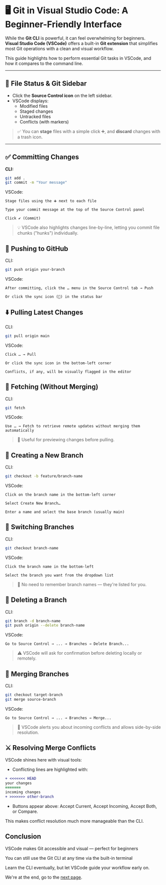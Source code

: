 # 🖥️ Git in Visual Studio Code: A Beginner-Friendly Interface

While the **Git CLI** is powerful, it can feel overwhelming for beginners.  
**Visual Studio Code (VSCode)** offers a built-in **Git extension** that simplifies most Git operations with a clean and visual workflow.

This guide highlights how to perform essential Git tasks in VSCode, and how it compares to the command line.

---

## 📄 File Status & Git Sidebar

- Click the **Source Control icon** on the left sidebar.
- VSCode displays:
  - Modified files
  - Staged changes
  - Untracked files
  - Conflicts (with markers)

> ✅ You can **stage** files with a simple click ➕, and **discard** changes with a trash icon.

---

## ✅ Committing Changes

**CLI:**
```bash
git add .
git commit -m "Your message"
```


VSCode:

    Stage files using the ➕ next to each file

    Type your commit message at the top of the Source Control panel

    Click ✔️ (Commit)

> 💡 VSCode also highlights changes line-by-line, letting you commit file chunks ("hunks") individually.

## 🚀 Pushing to GitHub

CLI:

```bash
git push origin your-branch
```

VSCode:

    After committing, click the … menu in the Source Control tab → Push

    Or click the sync icon (🔄) in the status bar

## ⬇️ Pulling Latest Changes

CLI:

```bash
git pull origin main
```

VSCode: 

    Click … → Pull

    Or click the sync icon in the bottom-left corner

    Conflicts, if any, will be visually flagged in the editor

## 🔄 Fetching (Without Merging)

CLI:

```bash
git fetch
```

VSCode:

    Use … → Fetch to retrieve remote updates without merging them automatically

> 🧠 Useful for previewing changes before pulling.

## 🌿 Creating a New Branch

CLI:

```bash
git checkout -b feature/branch-name
```

VSCode:

    Click on the branch name in the bottom-left corner

    Select Create New Branch…

    Enter a name and select the base branch (usually main)

## 🔁 Switching Branches

CLI:

```bash
git checkout branch-name
```

VSCode:

    Click the branch name in the bottom-left

    Select the branch you want from the dropdown list

> 🔄 No need to remember branch names — they're listed for you.

## 🧹 Deleting a Branch

CLI:

```bash
git branch -d branch-name
git push origin --delete branch-name
```

VSCode:

    Go to Source Control → ... → Branches → Delete Branch... 

> ⚠️ VSCode will ask for confirmation before deleting locally or remotely.

## 🔀 Merging Branches

CLI:

```bash
git checkout target-branch
git merge source-branch
```
VSCode:

    Go to Source Control → ... → Branches → Merge... 

> 📌 VSCode alerts you about incoming conflicts and allows side-by-side resolution.

## ⚔️ Resolving Merge Conflicts

VSCode shines here with visual tools:

* Conflicting lines are highlighted with:

```diff
+ <<<<<<< HEAD
your changes
=======
incoming changes
+ >>>>>>> other-branch
```

* Buttons appear above: Accept Current, Accept Incoming, Accept Both, or Compare.

This makes conflict resolution much more manageable than the CLI.

## Conclusion

VSCode makes Git accessible and visual — perfect for beginners

You can still use the Git CLI at any time via the built-in terminal

Learn the CLI eventually, but let VSCode guide your workflow early on.

We're at the end, go to the [next page](./git_complete.md).
